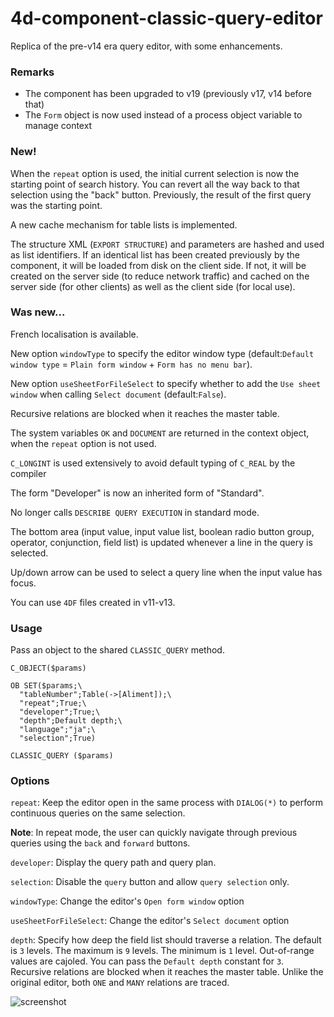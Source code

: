 # 4d-component-classic-query-editor
Replica of the pre-v14 era query editor, with some enhancements.

### Remarks 

* The component has been upgraded to v19 (previously v17, v14 before that)
* The ``Form`` object is now used instead of a process object variable to manage context

### New!

When the ``repeat`` option is used, the initial current selection is now the starting point of search history. You can revert all the way back to that selection using the "back" button. Previously, the result of the first query was the starting point.

A new cache mechanism for table lists is implemented.

The structure XML (``EXPORT STRUCTURE``) and parameters are hashed and used as list identifiers. If an identical list has been created previously by the component, it will be loaded from disk on the client side. If not, it will be created on the server side (to reduce network traffic) and cached on the server side (for other clients) as well as the client side (for local use).

### Was new...

French localisation is available. 

New option ``windowType`` to specify the editor window type (default:``Default window type`` = ``Plain form window`` + ``Form has no menu bar``).  
 
New option ``useSheetForFileSelect`` to specify whether to add the ``Use sheet window`` when calling ``Select document`` (default:``False``).  

Recursive relations are blocked when it reaches the master table.

The system variables ``OK`` and ``DOCUMENT`` are returned in the context object, when the ``repeat`` option is not used. 

``C_LONGINT`` is used extensively to avoid default typing of ``C_REAL`` by the compiler  

The form "Developer" is now an inherited form of "Standard".

No longer calls ``DESCRIBE QUERY EXECUTION`` in standard mode.

The bottom area (input value, input value list, boolean radio button group, operator, conjunction, field list) is updated whenever a line in the query is selected.

Up/down arrow can be used to select a query line when the input value has focus.

You can use ``4DF`` files created in v11-v13.

### Usage

Pass an object to the shared ``CLASSIC_QUERY`` method.

```
C_OBJECT($params)

OB SET($params;\
  "tableNumber";Table(->[Aliment]);\
  "repeat";True;\
  "developer";True;\
  "depth";Default depth;\
  "language";"ja";\
  "selection";True)

CLASSIC_QUERY ($params)
```

### Options

``repeat``: Keep the editor open in the same process with ``DIALOG(*)`` to perform continuous queries on the same selection.

**Note**: In repeat mode, the user can quickly navigate through previous queries using the ``back`` and ``forward`` buttons.

``developer``: Display the query path and query plan.

``selection``: Disable the ``query`` button and allow ``query selection`` only.

``windowType``: Change the editor's ``Open form window`` option  

``useSheetForFileSelect``: Change the editor's ``Select document`` option  

``depth``: Specify how deep the field list should traverse a relation. The default is ``3`` levels. The maximum is ``9`` levels. The minimum is ``1`` level. Out-of-range values are cajoled. You can pass the ``Default depth`` constant for ``3``. Recursive relations are blocked when it reaches the master table. Unlike the original editor, both ``ONE`` and ``MANY`` relations are traced.

![screenshot](https://cloud.githubusercontent.com/assets/1725068/16935310/3f302074-4d99-11e6-9b9d-9bf171874cc6.png)
